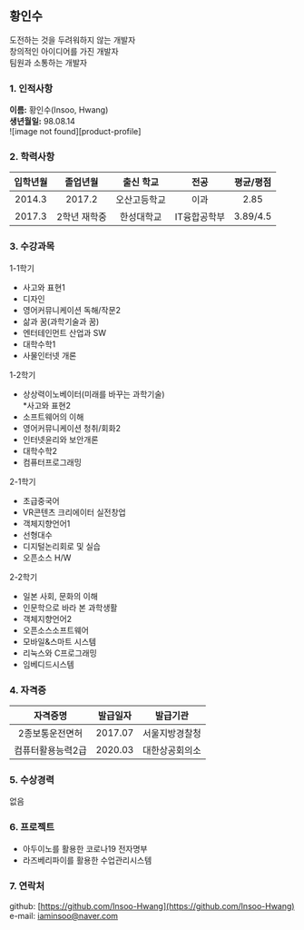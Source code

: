 ## 황인수  
도전하는 것을 두려워하지 않는 개발자  
창의적인 아이디어를 가진 개발자  
팀원과 소통하는 개발자  
### 1. 인적사항  
**이름:** 황인수(Insoo, Hwang)  
**생년월일:** 98.08.14  
![image not found][product-profile]  

### 2. 학력사항
|입학년월|졸업년월|출신 학교|전공|평균/평점|
|  :--:  |  :--:  |  :--:  |  :--:  |  :--:  |
|2014.3|2017.2|오산고등학교|이과|2.85|
|2017.3|2학년 재학중|한성대학교|IT융합공학부|3.89/4.5|

### 3. 수강과목
1-1학기  
* 사고와 표현1  
* 디자인  
* 영어커뮤니케이션 독해/작문2  
* 삶과 꿈(과학기술과 꿈)  
* 엔터테인먼트 산업과 SW  
* 대학수학1  
* 사물인터넷 개론  

1-2학기  
* 상상력이노베이터(미래를 바꾸는 과학기술)  
 *사고와 표현2  
* 소프트웨어의 이해  
* 영어커뮤니케이션 청취/회화2  
* 인터넷윤리와 보안개론  
* 대학수학2  
* 컴퓨터프로그래밍  

2-1학기  
* 초급중국어  
* VR콘텐츠 크리에이터 실전창업  
* 객체지향언어1  
* 선형대수  
* 디지털논리회로 및 실습  
* 오픈소스 H/W  

2-2학기  
* 일본 사회, 문화의 이해  
* 인문학으로 바라 본 과학생활  
* 객체지향언어2  
* 오픈소스소프트웨어  
* 모바일&스마트 시스템  
* 리눅스와 C프로그래밍  
* 임베디드시스템  

### 4. 자격증
|자격증명|발급일자|발급기관|
|  :--:  |  :--:  |  :--:  |
|2종보통운전면허|2017.07|서울지방경찰청|
|컴퓨터활용능력2급|2020.03|대한상공회의소|

### 5. 수상경력
없음

### 6. 프로젝트
* 아두이노를 활용한 코로나19 전자명부  
* 라즈베리파이를 활용한 수업관리시스템  

### 7. 연락처
github: [https://github.com/Insoo-Hwang](https://github.com/Insoo-Hwang)  
e-mail: [iaminsoo@naver.com](iaminsoo@naver.com)

